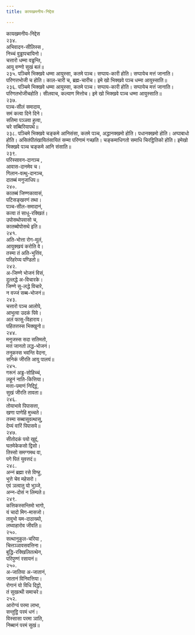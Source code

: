 ```yaml
---
title: कायखमनीय-निद्देस

---
```

कायखमनीय-निद्देस  
२३४.  
अभिवादन-सीलिस्स ,  
निच्‍चं वुड्ढापचायिनो।  
चत्तारो धम्मा वड्ढन्ति,  
आयु वण्णो सुखं बलं॥  
२३५. पञ्‍चिमे भिक्खवे धम्मा आयुस्सा, कतमे पञ्‍च। सप्पाय-कारी होति। सप्पायेच मत्तं जानाति। परिणत्तभोजी च होति। काल-चारी च, ब्रह्म-चारीच। इमे खो भिक्खवे पञ्‍च धम्मा आयुस्साति॥  
२३६. पञ्‍चिमे भिक्खवे धम्मा आयुस्सा, कतमे पञ्‍च। सप्पाय-कारी होति। सप्पायेच मत्तं जानाति। परिणतभोजीचहोति। सीलवाच, कल्याण मित्तोच। इमे खो भिक्खवे पञ्‍च धम्मा आयुस्साति॥  
२३७.  
पञ्‍च-सीलं समादाय,  
समं कत्वा दिने दिने।  
सतिमा पञ्‍ञवा हुत्वा,  
चरे सब्बिरियापथे॥  
२३८. पञ्‍चिमे भिक्खवे चङ्कमे आनिसंसा, कतमे पञ्‍च, अद्धानक्खमो होति। पधानक्खमो होति। अप्पाबाधो होति। असितंपीतंखायितंसायितं सम्मा परिणामं गच्छति। चङ्कमाधिगतो समाधि चिरट्ठितिको होति। इमेखो भिक्खवे पञ्‍च चङ्कमे आनि संसाति॥  
२३९.  
परिस्सावन-दानञ्‍च ,  
आवास-दानमेव च।  
गिलान-वत्थु-दानञ्‍च,  
दातब्बं मनुजाधिप॥  
२४०.  
कातब्बं जिण्णकावासं,  
पटिसङ्खरणं तथा।  
पञ्‍च-सील-समादानं,  
कत्वा तं साधु-रक्खितं।  
उपोसथोपवासो च,  
कातब्बोपोसथे इति॥  
२४१.  
अति-भोत्ता रोग-मूलं,  
आयुक्खयं करोति वे।  
तस्मा तं अति-भुत्तिंव,  
परिहरेय्य पण्डितो॥  
२४२.  
अ-जिण्णे भोजनं विसं,  
दुल्‍लद्धे अ-विचारके।  
जिण्णे सु-लद्धे विचारे,  
न वज्‍जं सब्ब-भोजनं॥  
२४३.  
चत्तारो पञ्‍च आलोपे,  
आभुत्वा उदकं पिवे।  
अलं फासु-विहाराय।  
पहितत्तस्स भिक्खुनो॥  
२४४.  
मनुजस्स सदा सतिमतो,  
मत्तं जानतो लद्ध-भोजनं।  
तनुकस्स भवन्ति वेदना,  
सनिकं जीरति आयु पालयं॥  
२४५.  
गरूनं अड्ढ-सोहिच्‍चं,  
लहूनं नाति-कित्तिया।  
मत्ता-पमाणं निद्दिट्ठं,  
सुखं जीरति तावता॥  
२४६.  
तोयाभावे पिपासत्ता,  
खणा पाणेहि मुच्‍चते।  
तस्मा सब्बासुवत्थासु,  
देय्यं वारिं पिपासये॥  
२४७.  
सीतोदकं पयो खुद्दं,  
घतमेकेकसो द्विसो।  
तिस्सो समग्गमथ वा,  
पगे पितं युवत्तदं॥  
२४८.  
अन्‍नं ब्रह्मा रसे विण्हु,  
भुत्ते चेव महेसरो।  
एवं ञत्वातु यो भुञ्‍जे,  
अन्‍न-दोसं न लिम्पते॥  
२४९.  
कत्तिकस्सन्तिमो भागो,  
यं चादो मिग-मासजो।  
तावुभो यम-दाठाख्यो,  
लघ्वाहारोव जीवति॥  
२५०.  
सत्थानुकुल-चरिया ,  
चित्तञ्‍ञावसवत्तिना।  
बुद्धि-रक्खिलितत्थेन,  
परिपुण्णं रसायनं॥  
२५०.  
अ-जातिया अ-जातानं,  
जातानं विनिवत्तिया।  
रोगानं यो विधि दिट्ठो,  
तं सुखत्थी समाचरे॥  
२५२.  
आरोग्यं परमा लाभा,  
सन्तुट्ठि परमं धनं।  
विस्सासा परमा ञाति,  
निब्बानं परमं सुखं॥  